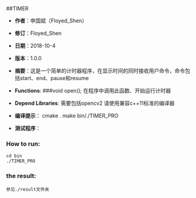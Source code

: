 ##TIMER
- **作者**：申国斌（Floyed_Shen）
- **修订**：Floyed_Shen
- **日期**：2018-10-4
- **版本**：1.0.0
- **摘要**：这是一个简单的计时器程序，在显示时间的同时接收用户命令，命令包括start、end、pause和resume

- **Functions**:
###void open();
    在程序中调用此函数、开始运行计时器

- **Depend Libraries**:
    需要包括opencv2
    请使用兼容c++11标准的编译器

- **编译提示**：
    cmake .
    make
    bin/./TIMER_PRO

- **测试程序**：
### How to run:
    cd bin
    ./TIMER_PRO
### the result:
    参见./result文件夹
